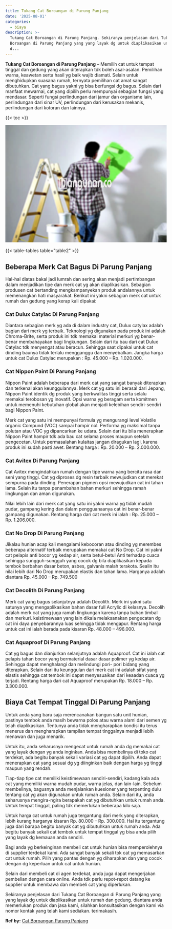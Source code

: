 ```yaml
---
title: Tukang Cat Boroangan di Parung Panjang
date: '2025-08-01'
categories:
  - biaya
description: >-
  Tukang Cat Boroangan di Parung Panjang. Sekiranya penjelasan dari Tukang Cat
  Boroangan di Parung Panjang yang yang layak dg untuk diaplikasikan untuk rumah
  d...
---
```


**Tukang Cat Boroangan di Parung Panjang** – Memilih cat untuk tempat tinggal dan gedung yang akan diterapkan tdk boleh asal-asalan. Pemilihan warna, keawetan serta hasil yg baik wajib diamati. Selain untuk menghidupkan suasana rumah, ternyata pemilihan cat amat sangat dibutuhkan. Cat yang bagus yakni yg bisa berfungsi dg bagus. Selain dari manfaat mewarnai, cat yang dipilih perlu mempunyai sebagian fungsi yang mendasar. Seperti fungsi perlindungan dari jamur dan organisme lain, perlindungan dari sinar UV, perlindungan dari kerusakan mekanis, perlindungan dari kotoran dan lainnya.

{{< toc >}}

![](/images/jasa-cat-murah01.png)

{{< table-tables table="table2" >}}

## Beberapa Merk Cat Bagus Di Parung Panjang

Hal-hal diatas bakal jadi lumrah dan sering akan menjadi pertimbangan dalam menjadikan tipe dan merk cat yg akan diaplikasikan. Sebagian produsen cat bertanding mengkampanyekan produk andalannya untuk memenangkan hati masyarakat. Berikut ini yakni sebagian merk cat untuk rumah dan gedung yang kerap kali dipakai:

### Cat Dulux Catylac Di Parung Panjang

Diantara sebagian merk yg ada di dalam industry cat, Dulux catylax adalah bagian dari merk yg terbaik. Teknologi yg digunakan pada produk ini adalah Chroma-Brite, serta produk ini tdk memakai material merkuri yg benar-benar membahayakan bagi lingkungan. Selain dari itu bau dari cat Dulux Catylac tdk menyengat atau beracun. Sehingga saat dipakai untuk cat dinding baunya tidak terlalu mengganggu dan menyebalkan. Jangka harga untuk cat Dulux Catylac merupakan : Rp. 45.000 – Rp. 1.020.000.

### Cat Nippon Paint Di Parung Panjang

Nippon Paint adalah beberapa dari merk cat yang sangat banyak diterapkan dan terkenal akan keunggulannya. Merk cat yg satu ini berasal dari Jepang, Nippon Paint identik dg produk yang berkwalitas tinggi serta selalu memakai terobosan yg inovatif. Opsi warna yg beragam serta komitmen untuk memenuhi kebutuhan global akan menjadi kelebihan sendiri-sendiri bagi Nippon Paint.

Merk cat yang satu ini mempunyai formula yg mengurangi level Volatile organic Compund (VOC) sampai hampir nol. Performa yg maksimal tanpa polutan atau VOC yg dipancarkan ke udara. Selain dari itu bila menerapkan Nippon Paint hampir tdk ada bau cat selama proses maupun setelah pengecetan. Untuk permasalahan kulaitas jangan diragukan lagi, karena produk ini sudah pasti awet. Bentang harga : Rp. 20.000 – Rp. 2.000.000.

### Cat Avitex Di Parung Panjang

Cat Avitex mengindahkan rumah dengan tipe warna yang bercita rasa dan seni yang tinggi. Cat yg diproses dg resin terbaik mewujudkan cat merekat sempurna pada dinding. Penerapan pigmen opsi mewujudkan cat ini tahan lama. Selain itu tanpa penambahan bahan merkuri sehingga ramah lingkungan dan aman digunakan.

Nilai lebih lain dari merk cat yang satu ini yakni warna yg tidak mudah pudar, gampang kering dan dalam pengguanaanya cat ini benar-benar gampang digunakan. Rentang harga dari cat merk ini ialah : Rp. 25.000 – Rp. 1.206.000.

### Cat No Drop Di Parung Panjang

Jikalau hunian acap kali mengalami kebocoran atau dinding yg merembes beberapa alternatif terbaik merupakan memakai cat No Drop. Cat ini yakni cat pelapis anti bocor yg kedap air, serta betul-betul Anti terhadap cuaca sehingga sungguh-sungguh yang cocok dg bila diaplikasikan kepada tembok berbahan dasar beton, asbes, galvanis malah terakota. Sealin itu nilai lebih dari No Drop merupakan elastis dan tahan lama. Harganya adalah diantara Rp. 45.000 – Rp. 749.500

### Cat Decolith Di Parung Panjang

Merk cat yang bagus selanjutnya adalah Decolith. Merk ini yakni satu satunya yang mengaplikasikan bahan dasar full Acrylic di kelasnya. Decolih adalah merk cat yang juga ramah lingkungan karena tanpa bahan timbal dan merkuri. keistimewaan yang lain dikala melaksanakan pengecatan dg cat ini daya penyebarannya luas sehingga tidak mengapur. Rentang harga untuk cat ini ialah berada pada kisaran Rp. 48.000 – 496.000.

### Cat Aquaproof Di Parung Panjang

Cat yg bagus dan dianjurkan selanjutnya adalah Aquaproof. Cat ini ialah cat pelapis tahan bocor yang bermaterial dasar dasar polimer yg kedap air. Sehingga dapat menghalangi dan melindungi pori- pori bidang yang diterapkan. Selain dari itu keunggulan dari merk cat ini adalah sifat yang elastis sehingga cat tembok ini dapat menyesuaikan dari keaadan cuaca yg terjadi. Rentang harga dari cat Aquaproof merupakan Rp. 18.000 – Rp. 3.300.000.

## Biaya Cat Tempat Tinggal Di Parung Panjang

Untuk anda yang baru saja merencanakan bangun satu unit hunian, pastinya tembok anda masih bewarna polos atau warna alami dari semen yg telah diaplikasikan. Tentunya anda tidak mengharapkan kondisi itu terus menerus dan mengharapkan tampilan tempat tinggalnya menjadi lebih menawan dan juga menarik.

Untuk itu, anda seharusnya mengecat untuk rumah anda dg memakai cat yang layak dengan yg anda inginkan. Anda bisa membelinya di toko cat terdekat, ada begitu banyak sekali variasi cat yg dapat dipilih. Anda dapat menerapkan cat yang sesuai dg yg diinginkan baik dengan harga yg tinggi maupun yang rendah.

Tiap-tiap tipe cat memiliki keistimewaan sendiri-sendiri, kadang kala ada cat yang memiliki warna mudah pudar, warna jelas, dan lain-lain. Sebelum membelinya, bagusnya anda menjalankan kuesioner yang terpenting dulu tentang cat yg akan digunakan untuk rumah anda. Selain dari itu, anda seharusnya mengira-ngira berapakah cat yg dibutuhkan untuk rumah anda. Untuk tempat tinggal, paling tdk memerlukan beberapa kilo saja.

Untuk harga cat untuk rumah juga tergantung dari merk yang diterapkan, lebih kurang harganya kisaran Rp. 80.000 – Rp. 300.000. Hal itu tergantung juga dari barapa begitu banyak cat yg dibutuhkan untuk rumah anda. Ada begitu banyak sekali cat tembok untuk tempat tinggal yg bisa anda pilih yang layak dg kemauan anda sendiri.

Bagi anda yg berkeinginan membeli cat untuk hunian bisa memperolehnya di supplier terdekat kami. Ada sangat banyak sekali tok cat yg memasarkan cat untuk rumah. Pilih yang pantas dengan yg diharapkan dan yang cocok dengan dg keperluan untuk cat untuk hunian.

Selain dari membeli cat di agen terdekat, anda juga dapat mengerjakan pembelian dengan cara online. Anda tdk perlu repot-repot datang ke supplier untuk membawa dan membeli cat yang diperlukan.

Sekiranya penjelasan dari Tukang Cat Boroangan di Parung Panjang yang yang layak dg untuk diaplikasikan untuk rumah dan gedung. diantara anda memerlukan produk dan jasa kami, silahkan konsultasikan dengan kami via nomor kontak yang telah kami sediakan. terimakasih.

**Ref by:** [Cat Boroangan Parung Panjang](https://id.wikipedia.org/wiki/Cat)
